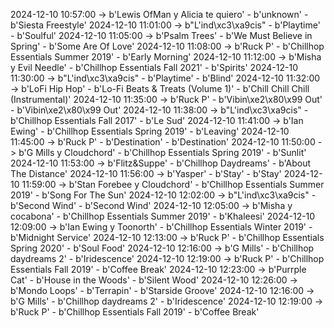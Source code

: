 2024-12-10 10:57:00 -> b'Lewis OfMan y Alicia te quiero' - b'unknown' - b'Siesta Freestyle'
2024-12-10 11:01:00 -> b"L'ind\xc3\xa9cis" - b'Playtime' - b'Soulful'
2024-12-10 11:05:00 -> b'Psalm Trees' - b'We Must Believe in Spring' - b'Some Are Of Love'
2024-12-10 11:08:00 -> b'Ruck P' - b'Chillhop Essentials Summer 2019' - b'Early Morning'
2024-12-10 11:12:00 -> b'Misha y Evil Needle' - b'Chillhop Essentials Fall 2021' - b'Spirits'
2024-12-10 11:30:00 -> b"L'ind\xc3\xa9cis" - b'Playtime' - b'Blind'
2024-12-10 11:32:00 -> b'LoFi Hip Hop' - b'Lo-Fi Beats & Treats (Volume 1)' - b'Chill Chill Chill (Instrumental)'
2024-12-10 11:35:00 -> b'Ruck P' - b'Vibin\xe2\x80\x99 Out' - b'Vibin\xe2\x80\x99 Out'
2024-12-10 11:38:00 -> b"L'ind\xc3\xa9cis" - b'Chillhop Essentials Fall 2017' - b'Le Sud'
2024-12-10 11:41:00 -> b'Ian Ewing' - b'Chillhop Essentials Spring 2019' - b'Leaving'
2024-12-10 11:45:00 -> b'Ruck P' - b'Destination' - b'Destination'
2024-12-10 11:50:00 -> b'G Mills y Cloudchord' - b'Chillhop Essentials Spring 2019' - b'Sunlit'
2024-12-10 11:53:00 -> b'Flitz&Suppe' - b'Chillhop Daydreams' - b'About The Distance'
2024-12-10 11:56:00 -> b'Yasper' - b'Stay' - b'Stay'
2024-12-10 11:59:00 -> b'Stan Forebee y Cloudchord' - b'Chillhop Essentials Summer 2019' - b'Song For The Sun'
2024-12-10 12:02:00 -> b"L'ind\xc3\xa9cis" - b'Second Wind' - b'Second Wind'
2024-12-10 12:05:00 -> b'Misha y cocabona' - b'Chillhop Essentials Summer 2019' - b'Khaleesi'
2024-12-10 12:09:00 -> b'Ian Ewing y Toonorth' - b'Chillhop Essentials Winter 2019' - b'Midnight Service'
2024-12-10 12:13:00 -> b'Ruck P' - b'Chillhop Essentials Spring 2020' - b'Soul Food'
2024-12-10 12:16:00 -> b'G Mills' - b'Chillhop daydreams 2' - b'Iridescence'
2024-12-10 12:19:00 -> b'Ruck P' - b'Chillhop Essentials Fall 2019' - b'Coffee Break'
2024-12-10 12:23:00 -> b'Purrple Cat' - b'House in the Woods' - b'Silent Wood'
2024-12-10 12:26:00 -> b'Mondo Loops' - b'Terrapin' - b'Starside Groove'
2024-12-10 12:16:00 -> b'G Mills' - b'Chillhop daydreams 2' - b'Iridescence'
2024-12-10 12:19:00 -> b'Ruck P' - b'Chillhop Essentials Fall 2019' - b'Coffee Break'
